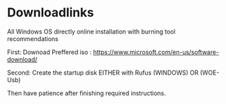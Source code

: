 # Downloadlinks
All Windows OS directly online installation with burning tool recommendations

First: Downoad Preffered iso : https://www.microsoft.com/en-us/software-download/

Second: Create the startup disk EITHER with Rufus (WINDOWS) OR (WOE-Usb)

Then have patience after finishing required instructions.
